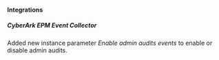 
#### Integrations

##### CyberArk EPM Event Collector

Added new instance parameter *Enable admin audits events* to enable or disable admin audits.
